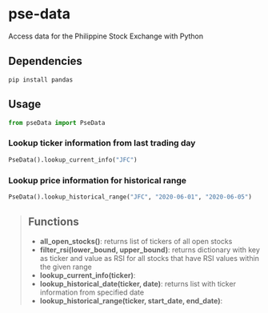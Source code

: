 # pse-data
Access data for the Philippine Stock Exchange with Python

## Dependencies
```
pip install pandas
```
## Usage
```python
from pseData import PseData
```
### Lookup ticker information from last trading day
```python
PseData().lookup_current_info("JFC")
```
### Lookup price information for historical range
```python
PseData().lookup_historical_range("JFC", "2020-06-01", "2020-06-05")
```

> ## Functions
>
> - **all_open_stocks()**: returns list of tickers of all open stocks
> - **filter_rsi(lower_bound, upper_bound)**: returns dictionary with key as ticker and value as RSI for all stocks that have RSI values within the given range
> - **lookup_current_info(ticker)**:
> - **lookup_historical_date(ticker, date)**: returns list with ticker information from specified date
> - **lookup_historical_range(ticker, start_date, end_date)**:
